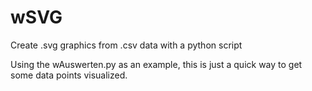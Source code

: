 # wSVG
Create .svg graphics from .csv data with a python script

Using the wAuswerten.py as an example, this is just a quick way to get some data points visualized. 

